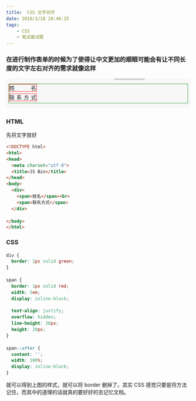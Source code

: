 ```yaml
---
title:  CSS 文字对齐
date: 2018/3/18 20:46:25
tags: 
	- CSS 
	- 笔试面试题
---
```




### 在进行制作表单的时候为了使得让中文更加的顺眼可能会有让不同长度的文字左右对齐的需求就像这样

![](/img/csstrick01.png)

<!--more-->

### HTML

先将文字放好

```html
<!DOCTYPE html>
<html>
<head>
  <meta charset="utf-8">
  <title>JS Bin</title>
</head>
<body>
  <div>
    <span>姓名</span><br>
    <span>联系方式</span>
  </div>
  
</body>
</html>
```

### 	CSS

```css
div {
  border: 1px solid green;
}

span {
  border: 1px solid red;
  width: 5em;
  display: inline-block;
  
  text-align: justify;
  overflow: hidden;
  line-height: 20px;
  height: 20px;
}

span::after {
  content: '';
  width: 100%;
  display: inline-block;
}
```

就可以得到上图的样式，就可以将 border 删掉了。其实 CSS 感觉只要是将方法记住，而其中的道理的话就真的要好好的去记忆文档。
